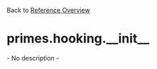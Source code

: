 
Back to [Reference Overview](https://github.com/pyrustic/primes/blob/master/docs/reference#README)

# primes.hooking.\_\_init\_\_

\- No description \-

<br>


```python

```

